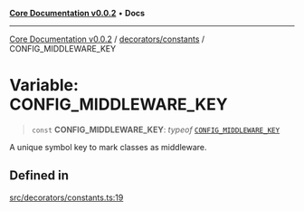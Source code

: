 [**Core Documentation v0.0.2**](../../../README.md) • **Docs**

***

[Core Documentation v0.0.2](../../../modules.md) / [decorators/constants](../README.md) / CONFIG\_MIDDLEWARE\_KEY

# Variable: CONFIG\_MIDDLEWARE\_KEY

> `const` **CONFIG\_MIDDLEWARE\_KEY**: *typeof* [`CONFIG_MIDDLEWARE_KEY`](CONFIG_MIDDLEWARE_KEY.md)

A unique symbol key to mark classes as middleware.

## Defined in

[src/decorators/constants.ts:19](https://github.com/stonemjs/core/blob/aa2a76ee3b0b5f73fa20c9cec0decb9263cddbc2/src/decorators/constants.ts#L19)
